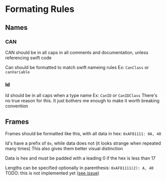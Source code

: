 # Formating Rules

## Names
### CAN
CAN should be in all caps in all comments and documentation, unless referencing swift code

Can should be formatted to match swift nameing rules
Ex: `CanClass` or `canVariable`

### Id
Id should be in all caps when a type name Ex: `CanID` or `CanIDClass`
There's no true reason for this. It just bothers me enough to make it worth breaking convention

## Frames
Frames should be formatted like this, with all data in hex:
`0xAF81111: 0A, 40`

Id's have a prefix of `0x`, while data does not (it looks strange when repeated many times)
This also gives them better visual distinction

Data is hex and must be padded with a leading 0 if the hex is less than 17

Lengths can be specified optionally in parenthesis: `0xAF81111(2): A, 40` TODO: this is not implemented yet ([see issue](https://github.com/apple/swift-package-manager/blob/master/Documentation/Reference.md))
